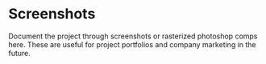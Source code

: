 Screenshots
==

Document the project through screenshots or rasterized photoshop comps here. These are useful for project portfolios and company marketing in the future.